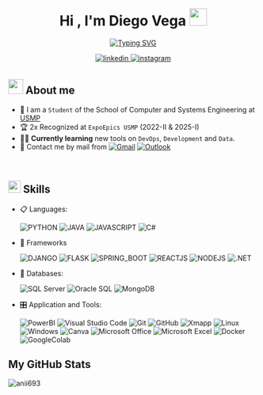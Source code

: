 
<h1 align="center"><b>Hi , I'm Diego Vega </b><img src="https://media.giphy.com/media/hvRJCLFzcasrR4ia7z/giphy.gif" width="35"></h1>
<!--  -->
<p align="center">
<a href="https://git.io/typing-svg"><img src="https://readme-typing-svg.herokuapp.com?font=Fira+Code&weight=500&pause=1000&color=F78D48&background=FF2D8900&center=true&width=435&lines=Estudiante+de+Ing.+Sistemas;Aprendiendo+Desarrollo+y+DevOps;Explorando+el+Mundo+de+los+Datos;Descubriendo+Nuevas+Herramientas" alt="Typing SVG" /></a>
</p>

<p align="center">
<a href="https://www.linkedin.com/in/diego-vega-cajas/" target="_blank">
<img src="https://img.shields.io/badge/LinkedIn-0077B5?style=for-the-badge&logo=linkedin&logoColor=white" alt="linkedin" style="margin-bottom: 5px;" />
</a>
<a href="https://www.instagram.com/vc_diego2/" target="_blank">
<img src="https://img.shields.io/badge/Instagram-E4405F?style=for-the-badge&logo=instagram&logoColor=white" alt="instagram" style="margin-bottom: 5px;" />
</a>
</p>

<!--About Me-->

## <img src="https://github.com/7oSkaaa/7oSkaaa/blob/main/Images/about_me.gif?raw=true" width="30px"><b> About me</b>

<!--Description-->

- :school: I am a `Student` of the School of Computer and Systems Engineering at [USMP](https://fia.usmp.edu.pe/inicio/)
- :trophy: 2x Recognized at `ExpoEpics USMP` (2022-II & 2025-I)
- :technologist: **Currently learning** new tools on `DevOps`, `Development` and `Data`.
- :email: Contact me by mail from
  <a href="mailto:dvegacajas2@gmail.com"><img src="https://img.shields.io/badge/Gmail-D14836?style=for-the-badge&logo=gmail&logoColor=white" alt="Gmail"></a>  <a href="mailto:diego_vega2@usmp.pe"><img src="https://img.shields.io/badge/Microsoft_Outlook-0078D4?style=for-the-badge&logo=microsoft-outlook&logoColor=white" alt="Outlook"></a>

<br>

<!--Tittle Skills-->

## <img src="https://media2.giphy.com/media/QssGEmpkyEOhBCb7e1/giphy.gif?cid=ecf05e47a0n3gi1bfqntqmob8g9aid1oyj2wr3ds3mg700bl&rid=giphy.gif" width ="25"><b> Skills</b>

<!--My Skills-->

- 📋 Languages: 
    
    ![PYTHON](https://img.shields.io/badge/Python-3776AB?style=for-the-badge&logo=python&logoColor=white)
    ![JAVA](https://img.shields.io/badge/Java-ED8B00?style=for-the-badge&logo=openjdk&logoColor=white)
    ![JAVASCRIPT](https://img.shields.io/badge/JavaScript-F7DF1E?style=for-the-badge&logo=javascript&logoColor=black)
    ![C#](https://img.shields.io/badge/C%23-239120?style=for-the-badge&logo=c-sharp&logoColor=white)
   
- 🎨 Frameworks

   ![DJANGO](https://img.shields.io/badge/Django-092E20?style=for-the-badge&logo=django&logoColor=white)
   ![FLASK](https://img.shields.io/badge/Flask-000000?style=for-the-badge&logo=flask&logoColor=white)
   ![SPRING_BOOT](https://img.shields.io/badge/Spring-6DB33F?style=for-the-badge&logo=spring&logoColor=white)
   ![REACTJS](https://img.shields.io/badge/react%20-%2320232a.svg?&style=for-the-badge&logo=react&logoColor=%2361DAFB)
   ![NODEJS](https://img.shields.io/badge/Node.js-43853D?style=for-the-badge&logo=node.js&logoColor=white)
   ![.NET](https://img.shields.io/badge/.NET-5C2D91?style=for-the-badge&logo=.net&logoColor=white)

- 💾 Databases:

    ![SQL Server](https://img.shields.io/badge/Microsoft%20SQL%20Sever-CC2927?style=for-the-badge&logo=microsoft%20sql%20server&logoColor=white)
    ![Oracle SQL](https://img.shields.io/badge/Oracle-F80000?style=for-the-badge&logo=Oracle&logoColor=white) 
    ![MongoDB](https://img.shields.io/badge/MongoDB-%234ea94b.svg?&style=for-the-badge&logo=mongodb&logoColor=white) 
    
- 🎛️ Application and Tools:

    ![PowerBI](https://img.shields.io/badge/Power%20BI-F2C811?style=for-the-badge&logo=power-bi&logoColor=black)
    ![Visual Studio Code](https://img.shields.io/badge/Visual%20Studio%20Code-0078d7.svg?style=for-the-badge&logo=visual-studio-code&logoColor=white)
    ![Git](https://img.shields.io/badge/git-%23F05033.svg?style=for-the-badge&logo=git&logoColor=white)
    ![GitHub](https://img.shields.io/badge/github-%23121011.svg?style=for-the-badge&logo=github&logoColor=white)
    ![Xmapp](https://img.shields.io/badge/Xampp-F37623?style=for-the-badge&logo=xampp&logoColor=white)
    ![Linux](https://img.shields.io/badge/Linux-FCC624?style=for-the-badge&logo=linux&logoColor=black)
    ![Windows](https://img.shields.io/badge/Windows-0078D6?style=for-the-badge&logo=windows&logoColor=white)
    ![Canva](https://img.shields.io/badge/Canva-%2300C4CC.svg?style=for-the-badge&logo=Canva&logoColor=white) 
    ![Microsoft Office](https://img.shields.io/badge/Microsoft_Office-D83B01?style=for-the-badge&logo=microsoft-office&logoColor=white)
    ![Microsoft Excel](https://img.shields.io/badge/Microsoft_Excel-217346?style=for-the-badge&logo=microsoft-excel&logoColor=white)
    ![Docker](https://img.shields.io/badge/Docker-2496ED?style=for-the-badge&logo=docker&logoColor=white)
    ![GoogleColab](https://img.shields.io/badge/Colab-F9AB00?style=for-the-badge&logo=googlecolab&color=525252)

<!--Tittle Stats-->

## My GitHub Stats

<!--Stats-->

<p><img align="left" src="https://github-readme-stats.vercel.app/api/top-langs?username=anii693&show_icons=true&theme=dark&locale=en&layout=compact" alt="anii693" /></p>
